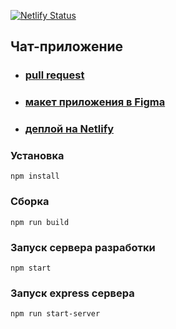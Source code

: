 [![Netlify Status](https://api.netlify.com/api/v1/badges/e714ea25-5822-4046-9cd8-ab71116d0319/deploy-status)](https://app.netlify.com/sites/nifty-mccarthy-040682/deploys)

## Чат-приложение

- ### [pull request](https://github.com/LtCocoa/middle.messenger.praktikum.yandex/pull/1)
- ### [макет приложения в Figma](https://www.figma.com/file/NdHWI3MhrmSBIHKOaqHL59/chat-app?node-id=0%3A1)
- ### [деплой на Netlify](https://nifty-mccarthy-040682.netlify.app/)

### Установка
```
npm install
```
### Сборка
```
npm run build
```
### Запуск сервера разработки
```
npm start
```
### Запуск express сервера
```
npm run start-server
```